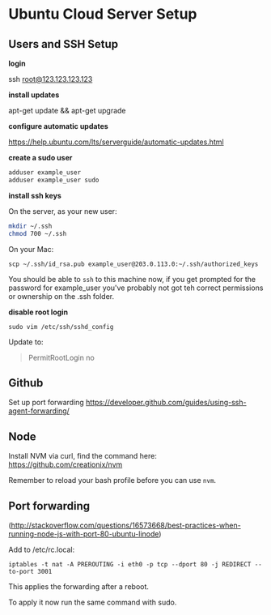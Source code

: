 # Ubuntu Cloud Server Setup

## Users and SSH Setup

**login**

ssh root@123.123.123.123

**install updates**

apt-get update && apt-get upgrade

**configure automatic updates**

https://help.ubuntu.com/lts/serverguide/automatic-updates.html

**create a sudo user**

```bash
adduser example_user
adduser example_user sudo
```

**install ssh keys**

On the server, as your new user:

```bash
mkdir ~/.ssh
chmod 700 ~/.ssh
```

On your Mac:

`scp ~/.ssh/id_rsa.pub example_user@203.0.113.0:~/.ssh/authorized_keys`

You should be able to `ssh` to this machine now, if you get prompted for the password for example_user you've probably not got teh correct permissions or ownership on the .ssh folder.

**disable root login**

`sudo vim /etc/ssh/sshd_config`

Update to:
>PermitRootLogin no

## Github
Set up port forwarding https://developer.github.com/guides/using-ssh-agent-forwarding/

## Node

Install NVM via curl, find the command here: https://github.com/creationix/nvm

Remember to reload your bash profile before you can use `nvm`.

## Port forwarding
(http://stackoverflow.com/questions/16573668/best-practices-when-running-node-js-with-port-80-ubuntu-linode)

Add to /etc/rc.local:

`iptables -t nat -A PREROUTING -i eth0 -p tcp --dport 80 -j REDIRECT --to-port 3001`

This applies the forwarding after a reboot.

To apply it now run the same command with sudo.
